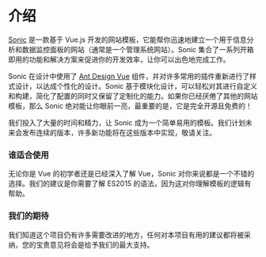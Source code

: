 # 介绍

[Sonic]() 是一款基于 Vue.js 开发的网站模板，它能帮你迅速地建立一个用于信息分析和数据监控面板的网站（通常是一个管理系统网站）。Sonic 集合了一系列开箱即用的功能和解决方案来促进你的开发效率，让你可以出色地完成工作。

Sonic 在设计中使用了 [Ant Design Vue](https://www.antdv.com/docs/vue/introduce-cn/) 组件，并对许多常用的插件重新进行了样式设计，以达成个性化的设计。Sonic 基于模块化设计，可以轻松对其进行自定义和构建，简化了配置的同时又保留了定制化的能力。如果你已经厌倦了其他的网站模板，那么 Sonic 绝对能让你眼前一亮，最重要的是，它是完全开源且免费的！

我们投入了大量的时间和精力，让 Sonic 成为一个简单易用的模板。我们计划未来会发布连续的版本，许多新功能将在这些版本中实现，敬请关注。

### 谁适合使用

无论你是 Vue 的初学者还是已经深入了解 Vue，Sonic 对你来说都是一个不错的选择。我们的建议是你需要了解 ES2015 的语法，因为这对你理解模板的逻辑有帮助。

### 我们的期待

我们知道这个项目仍有许多需要改进的地方，任何对本项目有用的建议都将被采纳，您的宝贵意见将会是给予我们的最大支持。
